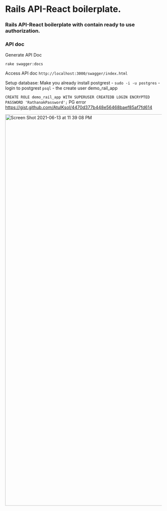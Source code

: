 # Rails API-React boilerplate.

### Rails API-React boilerplate with contain ready to use authorization.



### API doc
Generate API Doc
```
rake swagger:docs
```
Access API doc
`http://localhost:3000/swagger/index.html`

Setup database: Make you already install postgrest - `sudo -i -u postgres` - login to postgrest `psql` - the create user demo_rail_app

`CREATE ROLE demo_rail_app WITH SUPERUSER CREATEDB LOGIN ENCRYPTED PASSWORD 'RathanakPassword';`
PG error
https://gist.github.com/AtulKsol/4470d377b448e56468baef85af7fd614

<img width="1261" alt="Screen Shot 2021-06-13 at 11 39 08 PM" src="https://user-images.githubusercontent.com/12246079/121815446-ce207780-cca0-11eb-808f-8e751a6fba5e.png">
